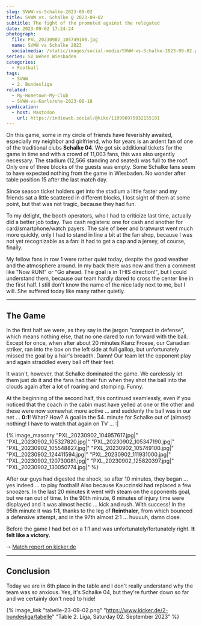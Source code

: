 ```yaml
---
slug: SVWW-vs-Schalke-2023-09-02
title: SVWW vs. Schalke @ 2023-09-02
subtitle: The fight of the promoted against the relegated
date: 2023-09-02 17:24:24
photograph:
  file: PXL_20230902_105749100.jpg
  name: SVWW vs Schalke 2023
  socialmedia: /static/images/social-media/SVWW-vs-Schalke-2023-09-02.png
series: SV Wehen Wiesbaden
categories:
  - Football
tags:
  - SVWW
  - 2. Bundesliga
related:
  - My-Hometown-My-Club
  - SVWW-vs-Karlsruhe-2023-08-18
syndication:
  - host: Mastodon
    url: https://indieweb.social/@kiko/110996975032155101
---
```


On this game, some in my circle of friends have feverishly awaited, especially my neighbor and girlfriend, who for years is an ardent fan of one of the traditional clubs **Schalke 04**. We got six additional tickets for the game in time and with a crowd of 11,003 fans, this was also urgently necessary. The stadium (12,566 standing and seated) was full to the roof. Only one of three blocks of the guests was empty. Some Schalke fans seem to have expected nothing from the game in Wiesbaden. No wonder after table position 15 after the last match day.

Since season ticket holders get into the stadium a little faster and my friends sat a little scattered in different blocks, I lost sight of them at some point, but that was not tragic, because they had fun.

To my delight, the booth operators, who I had to criticize last time, actually did a better job today. Two cash registers: one for cash and another for card/smartphone/watch payers. The sale of beer and bratwurst went much more quickly, only I had to stand in line a bit at the fan shop, because I was not yet recognizable as a fan: it had to get a cap and a jersey, of course, finally.

<!-- more -->

My fellow fans in row 1 were rather quiet today, despite the good weather and the atmosphere around. In my back there was now and then a comment like "Now RUN!" or "Go ahead. The goal is in THIS direction!", but I could understand them, because our team hardly dared to cross the center line in the first half. I still don't know the name of the nice lady next to me, but I will. She suffered today like many rather quietly.

---

## The Game

In the first half we were, as they say in the jargon "compact in defense", which means nothing else, that no one dared to run forward with the ball. Except for once, when after about 20 minutes Kianz Froese, our Canadian striker, ran into the box on the left side at full gallop, but unfortunately missed the goal by a hair's breadth. Damn! Our team let the opponent play and again straddled every ball off their feet.

It wasn't, however, that Schalke dominated the game. We carelessly let them just do it and the fans had their fun when they shot the ball into the clouds again after a lot of roaring and stomping. Funny.

At the beginning of the second half, this continued seamlessly, even if you noticed that the coach in the cabin must have yelled at one or the other and these were now somewhat more active ... and suddenly the ball was in our net ... **0:1**! What? How? A goal in the 54. minute for Schalke out of (almost) nothing! I have to watch that again on TV ... :|

{% image_masonry
  "PXL_20230902_104957617.jpg|"
  "PXL_20230902_105327820.jpg|"
  "PXL_20230902_105347190.jpg|"
  "PXL_20230902_105548827.jpg|"
  "PXL_20230902_105749100.jpg|"
  "PXL_20230902_124411594.jpg|"
  "PXL_20230902_111931000.jpg|"
  "PXL_20230902_120730081.jpg|"
  "PXL_20230902_125820397.jpg|"
  "PXL_20230902_130050774.jpg|"
%}

After our guys had digested the shock, so after 10 minutes, they began ... yes indeed ... to play football! Also because Kauczinski had replaced a few snoozers. In the last 20 minutes it went with steam on the opponents goal, but we ran out of time. In the 90th minute, 6 minutes of injury time were displayed and it was almost hectic ... kick and rush. With success! In the 95th minute it was **1:1**, thanks to the leg of **Reinthaler**, from which bounced a defensive attempt, and in the 97th almost 2:1 ... huuuuh, damn close.

Before the game I had bet on a 1:1 and was unfortunately/fortunately right. **It felt like a victory.**

&#x21FE;&nbsp;[Match report on kicker.de](https://www.kicker.de/wiesbaden-gegen-schalke-2023-bundesliga-4861704/spielbericht)

---

## Conclusion

Today we are in 6th place in the table and I don't really understand why the team was so anxious. Yes, it's Schalke 04, but they're further down so far and we certainly don't need to hide!

{% image_link "tabelle-23-09-02.png" "https://www.kicker.de/2-bundesliga/tabelle" "Table 2. Liga, Saturday 02. September 2023" %}
